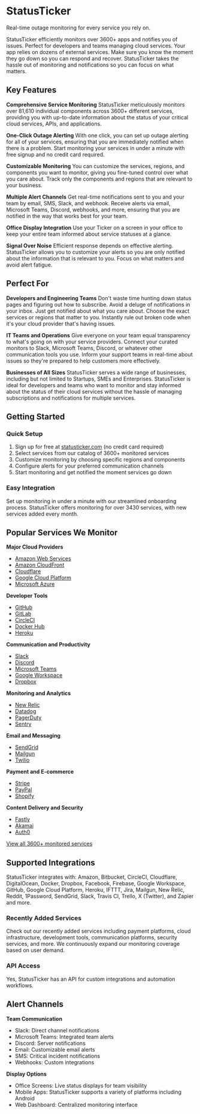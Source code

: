 # StatusTicker

Real-time outage monitoring for every service you rely on.

StatusTicker efficiently monitors over 3600+ apps and notifies you of issues. Perfect for developers and teams managing cloud services. Your app relies on dozens of external services. Make sure you know the moment they go down so you can respond and recover. StatusTicker takes the hassle out of monitoring and notifications so you can focus on what matters.

## Key Features

**Comprehensive Service Monitoring**
StatusTicker meticulously monitors over 81,610 individual components across 3600+ different services, providing you with up-to-date information about the status of your critical cloud services, APIs, and applications.

**One-Click Outage Alerting**
With one click, you can set up outage alerting for all of your services, ensuring that you are immediately notified when there is a problem. Start monitoring your services in under a minute with free signup and no credit card required.

**Customizable Monitoring**
You can customize the services, regions, and components you want to monitor, giving you fine-tuned control over what you care about. Track only the components and regions that are relevant to your business.

**Multiple Alert Channels**
Get real-time notifications sent to you and your team by email, SMS, Slack, and webhook. Receive alerts via email, Microsoft Teams, Discord, webhooks, and more, ensuring that you are notified in the way that works best for your team.

**Office Display Integration**
Use your Ticker on a screen in your office to keep your entire team informed about service statuses at a glance.

**Signal Over Noise**
Efficient response depends on effective alerting. StatusTicker allows you to customize your alerts so you are only notified about the information that is relevant to you. Focus on what matters and avoid alert fatigue.

## Perfect For

**Developers and Engineering Teams**
Don't waste time hunting down status pages and figuring out how to subscribe. Avoid a deluge of notifications in your inbox. Just get notified about what you care about. Choose the exact services or regions that matter to you. Instantly rule out broken code when it's your cloud provider that's having issues.

**IT Teams and Operations**
Give everyone on your team equal transparency to what's going on with your service providers. Connect your curated monitors to Slack, Microsoft Teams, Discord, or whatever other communication tools you use. Inform your support teams in real-time about issues so they're prepared to help customers more effectively.

**Businesses of All Sizes**
StatusTicker serves a wide range of businesses, including but not limited to Startups, SMEs and Enterprises. StatusTicker is ideal for developers and teams who want to monitor and stay informed about the status of their cloud services without the hassle of managing subscriptions and notifications for multiple services.

## Getting Started

### Quick Setup
1. Sign up for free at [statusticker.com](https://statusticker.com) (no credit card required)
2. Select services from our catalog of 3600+ monitored services
3. Customize monitoring by choosing specific regions and components
4. Configure alerts for your preferred communication channels
5. Start monitoring and get notified the moment services go down

### Easy Integration
Set up monitoring in under a minute with our streamlined onboarding process. StatusTicker offers monitoring for over 3430 services, with new services added every month.

## Popular Services We Monitor

**Major Cloud Providers**
- [Amazon Web Services](https://statusticker.com/service/amazon-s3)
- [Amazon CloudFront](https://statusticker.com/service/Amazon-Cloudfront)
- [Cloudflare](https://statusticker.com/service/Cloudflare)
- [Google Cloud Platform](https://statusticker.com/service/google-cloud)
- [Microsoft Azure](https://statusticker.com/service/azure)

**Developer Tools**
- [GitHub](https://statusticker.com/service/github)
- [GitLab](https://statusticker.com/service/gitlab)
- [CircleCI](https://statusticker.com/service/circleci)
- [Docker Hub](https://statusticker.com/service/docker)
- [Heroku](https://statusticker.com/service/heroku)

**Communication and Productivity**
- [Slack](https://statusticker.com/service/slack)
- [Discord](https://statusticker.com/service/discord)
- [Microsoft Teams](https://statusticker.com/service/microsoft-teams)
- [Google Workspace](https://statusticker.com/service/google-workspace)
- [Dropbox](https://statusticker.com/service/dropbox)

**Monitoring and Analytics**
- [New Relic](https://statusticker.com/service/new-relic)
- [Datadog](https://statusticker.com/service/datadog)
- [PagerDuty](https://statusticker.com/service/pagerduty)
- [Sentry](https://statusticker.com/service/sentry)

**Email and Messaging**
- [SendGrid](https://statusticker.com/service/sendgrid)
- [Mailgun](https://statusticker.com/service/mailgun)
- [Twilio](https://statusticker.com/service/twilio)

**Payment and E-commerce**
- [Stripe](https://statusticker.com/service/stripe)
- [PayPal](https://statusticker.com/service/paypal)
- [Shopify](https://statusticker.com/service/shopify)

**Content Delivery and Security**
- [Fastly](https://statusticker.com/service/fastly)
- [Akamai](https://statusticker.com/service/akamai)
- [Auth0](https://statusticker.com/service/auth0)

[View all 3600+ monitored services](https://statusticker.com/recent-services)

## Supported Integrations

StatusTicker integrates with: Amazon, Bitbucket, CircleCI, Cloudflare, DigitalOcean, Docker, Dropbox, Facebook, Firebase, Google Workspace, GitHub, Google Cloud Platform, Heroku, IFTTT, Jira, Mailgun, New Relic, Reddit, 1Password, SendGrid, Slack, Travis CI, Trello, X (Twitter), and Zapier and more.

### Recently Added Services
Check out our recently added services including payment platforms, cloud infrastructure, development tools, communication platforms, security services, and more. We continuously expand our monitoring coverage based on user demand.

### API Access
Yes, StatusTicker has an API for custom integrations and automation workflows.

## Alert Channels

**Team Communication**
- Slack: Direct channel notifications
- Microsoft Teams: Integrated team alerts
- Discord: Server notifications
- Email: Customizable email alerts
- SMS: Critical incident notifications
- Webhooks: Custom integrations

**Display Options**
- Office Screens: Live status displays for team visibility
- Mobile Apps: StatusTicker supports a variety of platforms including Android
- Web Dashboard: Centralized monitoring interface
